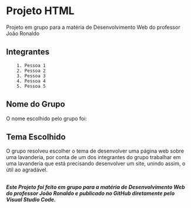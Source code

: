 # Projeto HTML 

Projeto em grupo para a matéria de Desenvolvimento Web do professor João Ronaldo 

## Integrantes
		1. Pessoa 1
		2. Pessoa 2
		3. Pessoa 3
		4. Pessoa 4
		5. Pessoa 5
		
## Nome do Grupo

O nome escolhido pelo grupo foi: 

## Tema Escolhido

O grupo resolveu escolher o tema de desenvolver uma página web sobre uma lavanderia, por conta de um dos integrantes do grupo trabalhar em uma lavanderia que está precisando desenvolver um site, unindo assim, o útil ao agradável. 




## 


__*Este Projeto foi feito em grupo para a matéria de Desenvolvimento Web do professor João Ronaldo e publicado no GitHub diretamente pelo Visual Studio Code.*__ 
